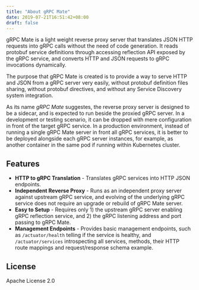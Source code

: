 ```yaml
---
title: "About gRPC Mate"
date: 2019-07-21T16:51:42+08:00
draft: false
---
```


gRPC Mate is a light weight reverse proxy server that translates JSON HTTP requests into gRPC calls without the need of 
code generation. It reads protobuf service definitions through accessing reflection API exposed by the gRPC service, 
and converts HTTP and JSON requests to gRPC invocations dynamically.

The purpose that gRPC Mate is created is to provide a way to serve HTTP and JSON from a gRPC server very easily, without 
protobuf definition files sharing, without protobuf directives, and without any Service Discovery system integration. 

As its name *gRPC Mate* suggestes, the reverse proxy server is designed to be a sidecar, and is expected to run beside 
the proxied gRPC server. In a development or testing scenario, it can be dropped with mere configuration in front of the
target gRPC service. In a production environment, instead of running a single gRPC Mate server in front all gRPC services,
it is better to be deployed alongside each gRPC server instances, for example, as another container in the same pod if 
running within Kubernetes cluster.

## Features

* **HTTP to gRPC Translation** - Translates gRPC services into HTTP JSON endpoints.
* **Independent Reverse Proxy** - Runs as an independent proxy server against upstream gRPC service, and evolving of the underlying gRPC service does not require an upgrade or rebuild
of gRPC Mate server.
* **Easy to Setup** - Requires only 1) the upstream gRPC server enabling gRPC reflection service, and 2) the gRPC listening address and port passing to gRPC Mate.
* **Management Endpoints** - Provides basic management endpoints, such as `/actuator/health` 
telling if the service is healthy, and `/actuator/services` introspecting all services, methods, their HTTP route mappings and request/response schema example.

## License

Apache License 2.0